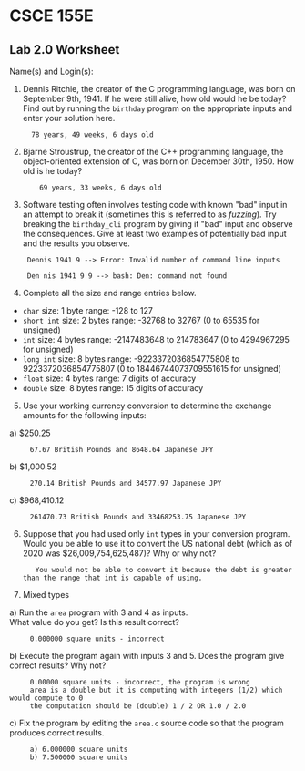 
# CSCE 155E 
## Lab 2.0 Worksheet

Name(s) and Login(s):



1. Dennis Ritchie, the creator of the C programming language,
was born on September 9th, 1941.  If he were still alive, 
how old would he be today?  Find out by running the `birthday`
program on the appropriate inputs and enter your solution here.

         78 years, 49 weeks, 6 days old


2. Bjarne Stroustrup, the creator of the C++ programming
language, the object-oriented extension of C, was born on 
December 30th, 1950.  How old is he today?

           69 years, 33 weeks, 6 days old


3. Software testing often involves testing code with known
"bad" input in an attempt to break it (sometimes this is 
referred to as *fuzzing*).  Try breaking the `birthday_cli`
program by giving it "bad" input and observe the consequences.
Give at least two examples of potentially bad input and the 
results you observe.

        Dennis 1941 9 --> Error: Invalid number of command line inputs

        Den nis 1941 9 9 --> bash: Den: command not found


4. Complete all the size and range entries below.

* `char`
  size: 1 byte
  range: -128 to 127
* `short int`
  size: 2 bytes
  range: -32768 to 32767 (0 to 65535 for unsigned)
* `int`
  size: 4 bytes
  range: -2147483648 to 214783647 (0 to 4294967295 for unsigned)
* `long int`
  size: 8 bytes
  range: -9223372036854775808 to 9223372036854775807 (0 to 18446744073709551615 for unsigned)
* `float`
  size: 4 bytes
  range: 7 digits of accuracy
* `double`
  size: 8 bytes
  range: 15 digits of accuracy


5. Use your working currency conversion to determine 
the exchange amounts for the following inputs:

  a) $250.25
         
         67.67 British Pounds and 8648.64 Japanese JPY
  
  b) $1,000.52
         
         270.14 British Pounds and 34577.97 Japanese JPY

  c) $968,410.12
         
         261470.73 British Pounds and 33468253.75 Japanese JPY
  


6. Suppose that you had used only `int` types
in your conversion program.  Would you be able 
to use it to convert the US national debt 
(which as of 2020 was \$26,009,754,625,487)?
Why or why not?

          You would not be able to convert it because the debt is greater than the range that int is capable of using.


7. Mixed types

a) Run the `area` program with 3 and 4 as inputs.  
What value do you get?  Is this result correct?

         0.000000 square units - incorrect


b) Execute the program again with inputs 3 and 5.
Does the program give correct results?  Why not?

         0.00000 square units - incorrect, the program is wrong
         area is a double but it is computing with integers (1/2) which would compute to 0
         the computation should be (double) 1 / 2 OR 1.0 / 2.0

c) Fix the program by editing the `area.c` source 
code so that the program produces correct results.

         a) 6.000000 square units
         b) 7.500000 square units


